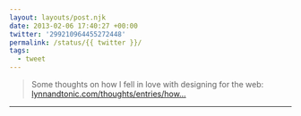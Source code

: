 ```yaml
---
layout: layouts/post.njk
date: 2013-02-06 17:40:27 +00:00
twitter: '299210964455272448'
permalink: /status/{{ twitter }}/
tags: 
  - tweet
---
```


> Some thoughts on how I fell in love with designing for the web: [lynnandtonic.com/thoughts/entries/how…](https://lynnandtonic.com/thoughts/entries/how-i-fell-in-love-with-designing-for-the-web/)

---
